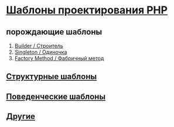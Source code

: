 # [Шаблоны проектирования PHP](https://github.com/bad4iz/design_patterns_in_php)

## порождающие шаблоны
 1. [Builder / Строитель](https://github.com/bad4iz/design_patterns_in_php/tree/master/creational/builder.php)   
 2. [Singleton / Одиночка](https://github.com/bad4iz/design_patterns_in_php/tree/master/creational/singleton.php)
 3. [Factory Method / Фабричный метод](https://github.com/bad4iz/design_patterns_in_php/tree/master/creational/factoryMethod.php)    

  
## [Структурные шаблоны](https://github.com/bad4iz/design_patterns_in_php/tree/master/structural)

## [Поведенческие шаблоны](https://github.com/bad4iz/design_patterns_in_php/tree/master/behavioral)

## [Другие](https://github.com/bad4iz/design_patterns_in_php/tree/master/also)

